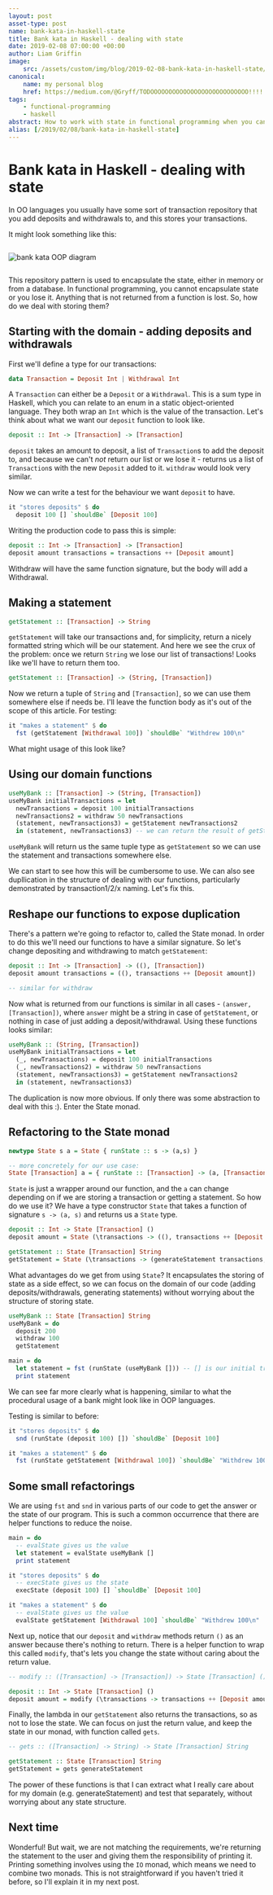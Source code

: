 ```yaml
---
layout: post
asset-type: post
name: bank-kata-in-haskell-state
title: Bank kata in Haskell - dealing with state
date: 2019-02-08 07:00:00 +00:00
author: Liam Griffin
image:
    src: /assets/custom/img/blog/2019-02-08-bank-kata-in-haskell-state/London.bankofengland.arp.jpg
canonical:
    name: my personal blog
    href: https://medium.com/@Gryff/TODOOOOOOOOOOOOOOOOOOOOOOOOOOO!!!!!!!!!!!!!!!!!!!!!!!!!!!!!!!!!!!!!!!!!!!!!
tags:
    - functional-programming
    - haskell
abstract: How to work with state in functional programming when you can't hide it
alias: [/2019/02/08/bank-kata-in-haskell-state]
---
```


# Bank kata in Haskell - dealing with state

In OO languages you usually have some sort of transaction repository that you add deposits and withdrawals to, and this stores your transactions.

It might look something like this:


<p style="margin: 2em auto">
    <img src="{{site.baseurl}}/assets/custom/img/blog/2019-02-08-bank-kata-in-haskell-state/bank-kata-oop-diagram.png" title="bank kata OOP diagram" alt="bank kata OOP diagram">
</p>


This repository pattern is used to encapsulate the state, either in memory or from a database. In functional programming, you cannot encapsulate state or you lose it. Anything that is not returned from a function is lost. So, how do we deal with storing them?

## Starting with the domain - adding deposits and withdrawals

First we'll define a type for our transactions:

```haskell
data Transaction = Deposit Int | Withdrawal Int
```

A `Transaction` can either be a `Deposit` or a `Withdrawal`. This is a sum type in Haskell, which you can relate to an enum in a static object-oriented language. They both wrap an `Int` which is the value of the transaction. Let's think about what we want our `deposit` function to look like.

```haskell
deposit :: Int -> [Transaction] -> [Transaction]
```

`deposit` takes an amount to deposit, a list of `Transaction`s to add the deposit to, and because we can't _not_ return our list or we lose it - returns us a list of `Transaction`s with the new `Deposit` added to it. `withdraw` would look very similar.

Now we can write a test for the behaviour we want `deposit` to have.

```haskell
it "stores deposits" $ do
  deposit 100 [] `shouldBe` [Deposit 100]
```

Writing the production code to pass this is simple:

```haskell
deposit :: Int -> [Transaction] -> [Transaction]
deposit amount transactions = transactions ++ [Deposit amount]
```

Withdraw will have the same function signature, but the body will add a Withdrawal.

## Making a statement

```haskell
getStatement :: [Transaction] -> String
```

`getStatement` will take our transactions and, for simplicity, return a nicely formatted string which will be our statement. And here we see the crux of the problem: once we return `String` we lose our list of transactions! Looks like we'll have to return them too.

```haskell
getStatement :: [Transaction] -> (String, [Transaction])
```

Now we return a tuple of `String` and `[Transaction]`, so we can use them somewhere else if needs be. I'll leave the function body as it's out of the scope of this article. For testing:

```haskell
it "makes a statement" $ do
  fst (getStatement [Withdrawal 100]) `shouldBe` "Withdrew 100\n"
```

What might usage of this look like?

## Using our domain functions

```haskell
useMyBank :: [Transaction] -> (String, [Transaction])
useMyBank initialTransactions = let
  newTransactions = deposit 100 initialTransactions
  newTransactions2 = withdraw 50 newTransactions
  (statement, newTransactions3) = getStatement newTransactions2
  in (statement, newTransactions3) -- we can return the result of getStatement directly, this is just to show what's going on
```

`useMyBank` will return us the same tuple type as `getStatement` so we can use the statement and transactions somewhere else.

We can start to see how this will be cumbersome to use. We can also see dupllication in the structure of dealing with our functions, particularly demonstrated by transaction1/2/x naming. Let's fix this.

## Reshape our functions to expose duplication

There's a pattern we're going to refactor to, called the State monad. In order to do this we'll need our functions to have a similar signature. So let's change depositing and withdrawing to match `getStatement`:

```haskell
deposit :: Int -> [Transaction] -> ((), [Transaction])
deposit amount transactions = ((), transactions ++ [Deposit amount])

-- similar for withdraw
```

Now what is returned from our functions is similar in all cases - `(answer, [Transaction])`, where `answer` might be a string in case of `getStatement`, or nothing in case of just adding a deposit/withdrawal. Using these functions looks similar:

```haskell
useMyBank :: (String, [Transaction])
useMyBank initialTransactions = let
  (_, newTransactions) = deposit 100 initialTransactions
  (_, newTransactions2) = withdraw 50 newTransactions
  (statement, newTransactions3) = getStatement newTransactions2
  in (statement, newTransactions3)
```

The duplication is now more obvious. If only there was some abstraction to deal with this :). Enter the State monad.

## Refactoring to the State monad

```haskell
newtype State s a = State { runState :: s -> (a,s) }

-- more concretely for our use case:
State [Transaction] a = { runState :: [Transaction] -> (a, [Transaction]) }
```

`State` is just a wrapper around our function, and the `a` can change depending on if we are storing a transaction or getting a statement. So how do we use it? We have a type constructor `State` that takes a function of signature `s -> (a, s)` and returns us a `State` type.

```haskell
deposit :: Int -> State [Transaction] ()
deposit amount = State (\transactions -> ((), transactions ++ [Deposit amount]))

getStatement :: State [Transaction] String
getStatement = State (\transactions -> (generateStatement transactions, transactions)
```

What advantages do we get from using `State`? It encapsulates the storing of state as a side effect, so we can focus on the domain of our code (adding deposits/withdrawals, generating statements) without worrying about the structure of storing state.

```haskell
useMyBank :: State [Transaction] String
useMyBank = do
  deposit 200
  withdraw 100
  getStatement

main = do
  let statement = fst (runState (useMyBank [])) -- [] is our initial transactions
  print statement
```

We can see far more clearly what is happening, similar to what the procedural usage of a bank might look like in OOP languages.

Testing is similar to before:

```haskell
it "stores deposits" $ do
  snd (runState (deposit 100) []) `shouldBe` [Deposit 100]

it "makes a statement" $ do
  fst (runState getStatement [Withdrawal 100]) `shouldBe` "Withdrew 100\n"
```

## Some small refactorings

We are using `fst` and `snd` in various parts of our code to get the answer or the state of our program. This is such a common occurrence that there are helper functions to reduce the noise.

```haskell
main = do
  -- evalState gives us the value
  let statement = evalState useMyBank []
  print statement

it "stores deposits" $ do
  -- execState gives us the state
  execState (deposit 100) [] `shouldBe` [Deposit 100]

it "makes a statement" $ do
  -- evalState gives us the value
  evalState getStatement [Withdrawal 100] `shouldBe` "Withdrew 100\n"
```

Next up, notice that our `deposit` and `withdraw` methods return `()` as an answer because there's nothing to return. There is a helper function to wrap this called `modify`, that's lets you change the state without caring about the return value.

```haskell
-- modify :: ([Transaction] -> [Transaction]) -> State [Transaction] ()

deposit :: Int -> State [Transaction] ()
deposit amount = modify (\transactions -> transactions ++ [Deposit amount])
```

Finally, the lambda in our `getStatement` also returns the transactions, so as not to lose the state. We can focus on just the return value, and keep the state in our monad, with function called `gets`.

```haskell
-- gets :: ([Transaction] -> String) -> State [Transaction] String

getStatement :: State [Transaction] String
getStatement = gets generateStatement
```

The power of these functions is that I can extract what I really care about for my domain (e.g. generateStatement) and test that separately, without worrying about any state structure.

## Next time

Wonderful! But wait, we are not matching the requirements, we're returning the statement to the user and giving them the responsibility of printing it. Printing something involves using the `IO` monad, which means we need to combine two monads. This is not straightforward if you haven't tried it before, so I'll explain it in my next post.

